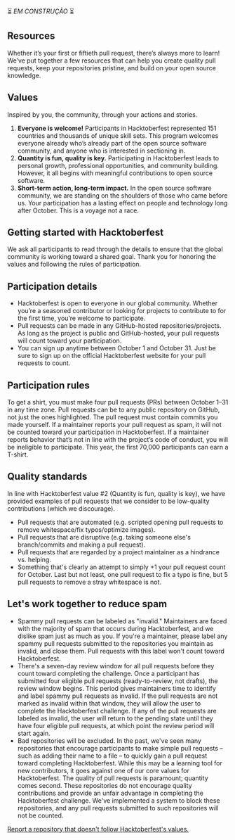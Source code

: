 ⏳ _EM CONSTRUÇÃO_ ⏳

## Resources

Whether it’s your first or fiftieth pull request, there’s always more to learn! We’ve put together a few resources that can help you create quality pull requests, keep your repositories pristine, and build on your open source knowledge.

## Values

Inspired by you, the community, through your actions and stories.

1. **Everyone is welcome!** Participants in Hacktoberfest represented 151 countries and thousands of unique skill sets. This program welcomes everyone already who’s already part of the open source software community, and anyone who is interested in sectioning in.
2. **Quantity is fun, quality is key.** Participating in Hacktoberfest leads to personal growth, professional opportunities, and community building. However, it all begins with meaningful contributions to open source software.
3. **Short-term action, long-term impact.** In the open source software community, we are standing on the shoulders of those who came before us. Your participation has a lasting effect on people and technology long after October. This is a voyage not a race.

## Getting started with Hacktoberfest

We ask all participants to read through the details to ensure that the global community is working toward a shared goal. Thank you for honoring the values and following the rules of participation.

## Participation details

- Hacktoberfest is open to everyone in our global community. Whether you’re a seasoned contributor or looking for projects to contribute to for the first time, you’re welcome to participate.
- Pull requests can be made in any GitHub-hosted repositories/projects. As long as the project is public and GitHub-hosted, your pull requests will count toward your participation.
- You can sign up anytime between October 1 and October 31. Just be sure to sign up on the official Hacktoberfest website for your pull requests to count.

## Participation rules

To get a shirt, you must make four pull requests (PRs) between October 1–31 in any time zone. Pull requests can be to any public repository on GitHub, not just the ones highlighted. The pull request must contain commits you made yourself. If a maintainer reports your pull request as spam, it will not be counted toward your participation in Hacktoberfest. If a maintainer reports behavior that’s not in line with the project’s code of conduct, you will be ineligible to participate. This year, the first 70,000 participants can earn a T-shirt.

## Quality standards

In line with Hacktoberfest value #2 (Quantity is fun, quality is key), we have provided examples of pull requests that we consider to be low-quality contributions (which we discourage).

- Pull requests that are automated (e.g. scripted opening pull requests to remove whitespace/fix typos/optimize images).
- Pull requests that are disruptive (e.g. taking someone else's branch/commits and making a pull request).
- Pull requests that are regarded by a project maintainer as a hindrance vs. helping.
- Something that's clearly an attempt to simply +1 your pull request count for October.
Last but not least, one pull request to fix a typo is fine, but 5 pull requests to remove a stray whitespace is not.

## Let's work together to reduce spam

- Spammy pull requests can be labeled as "invalid." Maintainers are faced with the majority of spam that occurs during Hacktoberfest, and we dislike spam just as much as you. If you're a maintainer, please label any spammy pull requests submitted to the repositories you maintain as invalid, and close them. Pull requests with this label won't count toward Hacktoberfest.
- There's a seven-day review window for all pull requests before they count toward completing the challenge. Once a participant has submitted four eligible pull requests (ready-to-review, not drafts), the review window begins. This period gives maintainers time to identify and label spammy pull requests as invalid. If the pull requests are not marked as invalid within that window, they will allow the user to complete the Hacktoberfest challenge. If any of the pull requests are labeled as invalid, the user will return to the pending state until they have four eligible pull requests, at which point the review period will start again.
- Bad repositories will be excluded. In the past, we've seen many repositories that encourage participants to make simple pull requests – such as adding their name to a file – to quickly gain a pull request toward completing Hacktoberfest. While this may be a learning tool for new contributors, it goes against one of our core values for Hacktoberfest. The quality of pull requests is paramount; quantity comes second. These repositories do not encourage quality contributions and provide an unfair advantage in completing the Hacktoberfest challenge. We've implemented a system to block these repositories, and any pull requests submitted to such repositories will not be counted. 

[Report a repository that doesn't follow Hacktoberfest's values.](https://hacktoberfest.digitalocean.com/report)